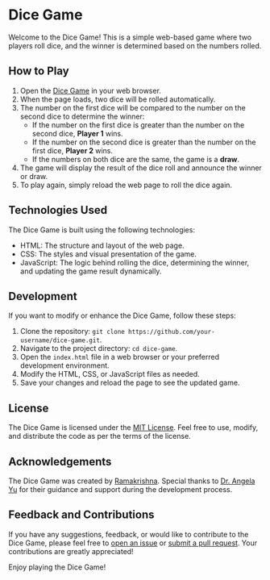 # Dice Game

Welcome to the Dice Game! This is a simple web-based game where two players roll dice, and the winner is determined based on the numbers rolled.

## How to Play

1. Open the [Dice Game](https://sramakrishnaa.github.io/Dice-Game/) in your web browser.
2. When the page loads, two dice will be rolled automatically.
3. The number on the first dice will be compared to the number on the second dice to determine the winner:
   - If the number on the first dice is greater than the number on the second dice, **Player 1** wins.
   - If the number on the second dice is greater than the number on the first dice, **Player 2** wins.
   - If the numbers on both dice are the same, the game is a **draw**.
4. The game will display the result of the dice roll and announce the winner or draw.
5. To play again, simply reload the web page to roll the dice again.

## Technologies Used

The Dice Game is built using the following technologies:

- HTML: The structure and layout of the web page.
- CSS: The styles and visual presentation of the game.
- JavaScript: The logic behind rolling the dice, determining the winner, and updating the game result dynamically.

## Development

If you want to modify or enhance the Dice Game, follow these steps:

1. Clone the repository: `git clone https://github.com/your-username/dice-game.git`.
2. Navigate to the project directory: `cd dice-game`.
3. Open the `index.html` file in a web browser or your preferred development environment.
4. Modify the HTML, CSS, or JavaScript files as needed.
5. Save your changes and reload the page to see the updated game.

## License

The Dice Game is licensed under the [MIT License](https://opensource.org/licenses/MIT). Feel free to use, modify, and distribute the code as per the terms of the license.

## Acknowledgements

The Dice Game was created by [Ramakrishna](https://github.com/sramakrishnaa). Special thanks to [Dr. Angela Yu](https://github.com/angelabauer) for their guidance and support during the development process.

## Feedback and Contributions

If you have any suggestions, feedback, or would like to contribute to the Dice Game, please feel free to [open an issue](https://github.com/sramakrishnaa/dice-game/issues) or [submit a pull request](https://github.com/sramakrishnaa/dice-game/pulls). Your contributions are greatly appreciated!

Enjoy playing the Dice Game!
